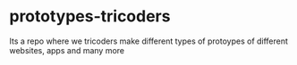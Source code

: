 # prototypes-tricoders
Its a repo where we tricoders make different types of protoypes of different websites, apps and many more

